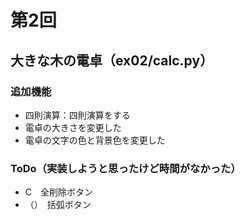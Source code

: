 # 第2回
## 大きな木の電卓（ex02/calc.py）
### 追加機能
- 四則演算：四則演算をする
- 電卓の大きさを変更した
- 電卓の文字の色と背景色を変更した
### ToDo（実装しようと思ったけど時間がなかった）
- C　全削除ボタン
- （）　括弧ボタン

